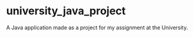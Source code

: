 # university_java_project
A Java application made as a project for my assignment at the University.
